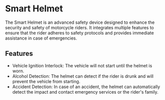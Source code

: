 # Smart Helmet

The Smart Helmet is an advanced safety device designed to enhance the security and safety of motorcycle riders. It integrates multiple features to ensure that the rider adheres to safety protocols and provides immediate assistance in case of emergencies.



## Features

- Vehicle Ignition Interlock: The vehicle will not start until the helmet is worn.
- Alcohol Detection: The helmet can detect if the rider is drunk and will prevent the vehicle from starting.
- Accident Detection: In case of an accident, the helmet can automatically detect the impact and contact emergency services or the rider's family.



